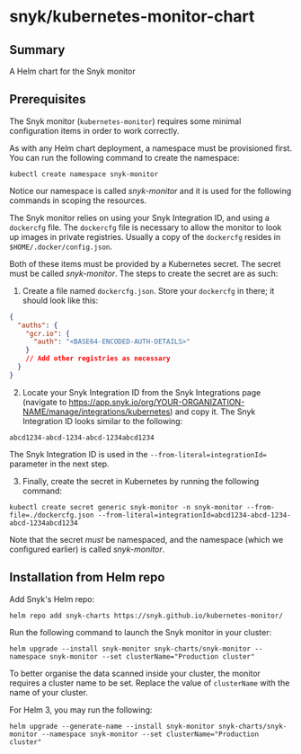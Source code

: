 # snyk/kubernetes-monitor-chart #

## Summary ##
A Helm chart for the Snyk monitor

## Prerequisites ##

The Snyk monitor (`kubernetes-monitor`) requires some minimal configuration items in order to work correctly.

As with any Helm chart deployment, a namespace must be provisioned first.
You can run the following command to create the namespace:
```shell
kubectl create namespace snyk-monitor
```
Notice our namespace is called _snyk-monitor_ and it is used for the following commands in scoping the resources.


The Snyk monitor relies on using your Snyk Integration ID, and using a `dockercfg` file. The `dockercfg` file is necessary to allow the monitor to look up images in private registries. Usually a copy of the `dockercfg` resides in `$HOME/.docker/config.json`.

Both of these items must be provided by a Kubernetes secret. The secret must be called _snyk-monitor_. The steps to create the secret are as such:

1. Create a file named `dockercfg.json`. Store your `dockercfg` in there; it should look like this:

```json
{
  "auths": {
    "gcr.io": {
      "auth": "<BASE64-ENCODED-AUTH-DETAILS>"
    }
    // Add other registries as necessary
  }
}
```

2. Locate your Snyk Integration ID from the Snyk Integrations page (navigate to https://app.snyk.io/org/YOUR-ORGANIZATION-NAME/manage/integrations/kubernetes) and copy it. The Snyk Integration ID looks similar to the following:
```
abcd1234-abcd-1234-abcd-1234abcd1234
```
The Snyk Integration ID is used in the `--from-literal=integrationId=` parameter in the next step.

3. Finally, create the secret in Kubernetes by running the following command:
```shell
kubectl create secret generic snyk-monitor -n snyk-monitor --from-file=./dockercfg.json --from-literal=integrationId=abcd1234-abcd-1234-abcd-1234abcd1234
```

Note that the secret _must_ be namespaced, and the namespace (which we configured earlier) is called _snyk-monitor_.

## Installation from Helm repo ##

Add Snyk's Helm repo:

```shell
helm repo add snyk-charts https://snyk.github.io/kubernetes-monitor/
```

Run the following command to launch the Snyk monitor in your cluster:

```shell
helm upgrade --install snyk-monitor snyk-charts/snyk-monitor --namespace snyk-monitor --set clusterName="Production cluster"
```

To better organise the data scanned inside your cluster, the monitor requires a cluster name to be set.
Replace the value of `clusterName` with the name of your cluster.


For Helm 3, you may run the following:
```shell
helm upgrade --generate-name --install snyk-monitor snyk-charts/snyk-monitor --namespace snyk-monitor --set clusterName="Production cluster"
```
